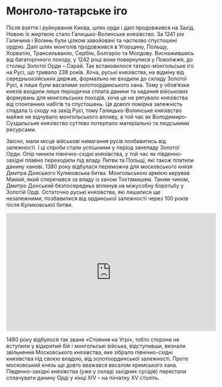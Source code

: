 Монголо-татарське іго
=====================

Після взяття і руйнування Києва, шлях орди і далі продовжився на Захід.
Новою їх жертвою стало Галицько-Волинське князівство. За 1241 рік
Галичина і Волинь були цілком завойовані та частково спустошені ордою.
Далі шлях монголів продовжився в Угорщину, Польщу, Хорватію,
Трансильванію, Сербію, Болгарію та Молдову. Виснажившись від
багаторічного походу, у 1242 році вони повернулися у Поволжжя, до
столиці Золотої Орди – Сарай. Так встановилося татаро-монгольське іго на
Русі, що тривало 238 років. Хоча, руські князівства, на відміну від
середньоазійських держав, формально не входили до складу Золотої Русі, а
лише були васалами золотоординського хана. Тому у обов’язки князів
входили лише періодична сплата данини та надання військових формувань
для монгольських походів, хоча це не рятувало князівства від спонтанних
набігів та спустошень. Ця доволі помірна залежність спадала із сходу на
захід Русі, тому Галицько-Волинське князівство майже не відчувало
монгольського впливу, в той час як Володимиро-Суздальське князівство
суттєво потерпало матеріально та людськими ресурсами.

Звісно, мали місце військові намагання русів позбавитись від залежності.
І ці спроби стали успішними у період занепаду Золотої Орди. Опір чинили
північно-східні князівства, у той час як південно-західні плавно
переходили під владу Литви та Польщі, які також платили данину ханові.
1380 року відбулася переможна для московського князя Дмитра Донського
Куликовська битва. Монгольською армією керував Мамай, який сперечався за
владу із ханом Тохтамишем. Таким чином, Дмитро Донський безпосередньо
вплинув на міжусобну боротьбу у Золотій Орді. Остаточно руські
князівства, які лишалися ще незалежними, позбавилися від ординської
залежності через 100 років після Куликовської битви.


<div class="fluidMedia">
<iframe align="center" width="560" height="315" src="https://www.youtube.com/embed/sZmzhBHPfD4" frameborder="0" allowfullscreen></iframe>
</div>
<div class="popup">
</div>

1480 року відбулося
так зване «Стояння на Угрі», тобто сторони не вступили у відкритий бій і
монгольські війська, відступивши, визнали звільнення Московського
князівства, яке зібрало північно-східні князівства під своєю владою, від
золотоординської залежності. Проте московський князь ще довго вважався
васалом кримського хана. Південно-західні князівства (уже у складі
західних сусідів) перестали сплачувати данину Орді у кінці ХІV – на
початку ХV століть.